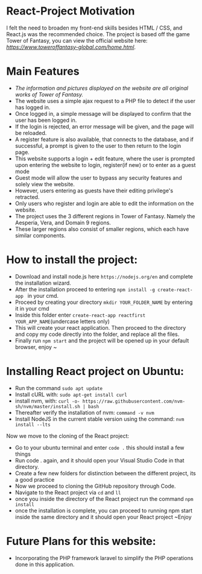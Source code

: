 # React-Project Motivation
I felt the need to broaden my front-end skills besides HTML / CSS, and React.js was the recommended choice.
The project is based off the game Tower of Fantasy, you can view the official website here: _https://www.toweroffantasy-global.com/home.html_.

# Main Features
- _The information and pictures displayed on the website are all original works of Tower of Fantasy._
- The website uses a simple ajax request to a PHP file to detect if the user has logged in.
- Once logged in, a simple message will be displayed to confirm that the user has been logged in. 
- If the login is rejected, an error message will be given, and the page will be reloaded.
- A register feature is also available, that connects to the database, and if successful, a prompt is given to the user to then return to the login page.
- This website supports a login + edit feature, where the user is prompted upon entering the website to login, register(if new) or to enter as a guest mode
- Guest mode will allow the user to bypass any security features and solely view the website.
- However, users entering as guests have their editing privilege's retracted.
- Only users who register and login are able to edit the information on the website.
- The project uses the 3 different regions in Tower of Fantasy. Namely the Aesperia, Vera, and Domain 9 regions.
- These larger regions also consist of smaller regions, which each have similar components.

# How to install the project:

- Download and install node.js here `https://nodejs.org/en`  and complete the installation wizard.
- After the installation proceed to entering `npm install -g create-react-app ` in your cmd.
- Proceed by creating your directory `mkdir YOUR_FOLDER_NAME` by entering it in your cmd
- Inside this folder enter `create-react-app reactfirst YOUR_APP_NAME`(undercase letters only)
- This will create your react application. Then proceed to the directory and copy my code directly into the folder, and replace all the files.
- Finally run `npm start` and the project will be opened up in your default browser, enjoy ~

# Installing React project on Ubuntu:
- Run the command `sudo apt update`
- Install cURL with: `sudo apt-get install curl`
- install nvm, with: `curl -o- https://raw.githubusercontent.com/nvm-sh/nvm/master/install.sh | bash`
- Thereafter verify the installation of nvm: `command -v nvm`
- Install NodeJS in the current stable version using the command: `nvm install --lts`

Now we move to the cloning of the React project:
- Go to your ubuntu terminal and enter `code .` this should install a few things
- Run code . again, and it should open your Visual Studio Code in that directory.
- Create a few new folders for distinction between the different project, its a good practice
- Now we proceed to cloning the GitHub repository through Code.
- Navigate to the React project via `cd` and `ll` 
- once you inside the directory of the React project run the command `npm install`
- once the installation is complete, you can proceed to running npm start inside the same directory and it should open your React project
~Enjoy


# Future Plans for this website:
- Incorporating the PHP framework laravel to simplify the PHP operations done in this application.


  
